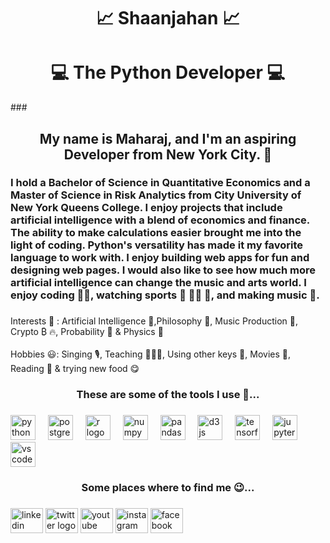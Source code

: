 <h1 align="center">📈 Shaanjahan 📈</h1>
<h1 align="center">💻  The Python Developer 💻 </h1>
###

<h2 align="center">My name is Maharaj, and I'm an aspiring Developer from New York City. 🗽</h2>

###

<h3 align="left">I hold a Bachelor of Science in Quantitative Economics and a Master of Science in Risk Analytics from City University of New York Queens College. I enjoy projects that include artificial intelligence with a blend of economics and finance. The ability to make calculations easier brought me into the light of coding. Python's versatility has made it my favorite language to work with. I enjoy building web apps for fun and designing web pages. I would also like to see how much more artificial intelligence can change the music and arts world. I enjoy coding 👨‍💻, watching sports 🏈 🏀🥊 🥋, and making music 🎼.</h3>

###

<p align="left">Interests 🧠 :  Artificial Intelligence 🤖,Philosophy 💭, Music Production  🎹, Crypto ₿ 🔥, Probability 🎲 & Physics  🌌<br><br>Hobbies 😃: Singing 🎙, Teaching 👨🏾‍🏫, Using other keys 🎹, Movies 🎥, Reading 📖 & trying new food  😋</p>

###

<h3 align="center">These are some of the tools I use  🔨...</h3>

###

<div align="left">
  <img src="https://cdn.jsdelivr.net/gh/devicons/devicon/icons/python/python-original.svg" height="40" alt="python logo"  />
  <img width="12" />
  <img src="https://cdn.jsdelivr.net/gh/devicons/devicon/icons/postgresql/postgresql-original.svg" height="40" alt="postgresql logo"  />
  <img width="12" />
  <img src="https://cdn.jsdelivr.net/gh/devicons/devicon/icons/r/r-original.svg" height="40" alt="r logo"  />
  <img width="12" />
  <img src="https://cdn.jsdelivr.net/gh/devicons/devicon/icons/numpy/numpy-original.svg" height="40" alt="numpy logo"  />
  <img width="12" />
  <img src="https://cdn.jsdelivr.net/gh/devicons/devicon/icons/pandas/pandas-original.svg" height="40" alt="pandas logo"  />
  <img width="12" />
  <img src="https://cdn.jsdelivr.net/gh/devicons/devicon/icons/d3js/d3js-original.svg" height="40" alt="d3js logo"  />
  <img width="12" />
  <img src="https://cdn.jsdelivr.net/gh/devicons/devicon/icons/tensorflow/tensorflow-original.svg" height="40" alt="tensorflow logo"  />
  <img width="12" />
  <img src="https://cdn.jsdelivr.net/gh/devicons/devicon/icons/jupyter/jupyter-original.svg" height="40" alt="jupyter logo"  />
  <img width="12" />
  <img src="https://cdn.jsdelivr.net/gh/devicons/devicon/icons/vscode/vscode-original.svg" height="40" alt="vscode logo"  />
</div>

###

<h3 align="center">Some places where to find me 😉...</h3>

###

<div align="left">
  <img src="https://raw.githubusercontent.com/maurodesouza/profile-readme-generator/master/src/assets/icons/social/linkedin/default.svg" width="52" height="40" alt="linkedin logo"  />
  <img src="https://raw.githubusercontent.com/maurodesouza/profile-readme-generator/master/src/assets/icons/social/twitter/default.svg" width="52" height="40" alt="twitter logo"  />
  <img src="https://raw.githubusercontent.com/maurodesouza/profile-readme-generator/master/src/assets/icons/social/youtube/default.svg" width="52" height="40" alt="youtube logo"  />
  <img src="https://raw.githubusercontent.com/maurodesouza/profile-readme-generator/master/src/assets/icons/social/instagram/default.svg" width="52" height="40" alt="instagram logo"  />
  <img src="https://raw.githubusercontent.com/maurodesouza/profile-readme-generator/master/src/assets/icons/social/facebook/default.svg" width="52" height="40" alt="facebook logo"  />
</div>

###
